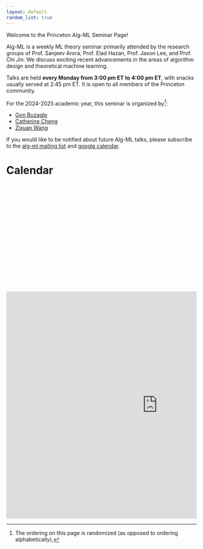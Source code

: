 ```yaml
---
layout: default
random_list: true
---
```


Welcome to the Princeton Alg-ML Seminar Page! 

Alg-ML is a weekly ML theory seminar primarily attended by the research groups of Prof. Sanjeev Arora, Prof. Elad Hazan, Prof. Jason Lee, and Prof. Chi Jin. 
We discuss exciting recent advancements in the areas of algorithm design and theoretical machine learning. 

Talks are held **every Monday from 3:00 pm ET to 4:00 pm ET**, with snacks usually served at 2:45 pm ET. It is open to all members of the Princeton community. 

For the 2024-2025 academic year, this seminar is organized by[^1]:
<ul id="namesList">
    <li><a href="https://www.buzaglo.me" target="_blank">Gon Buzaglo</a></li>
    <li><a href="https://kapikantzari.github.io" target="_blank">Catherine Cheng</a></li>
    <li><a href="https://ece.princeton.edu/people/zixuan-wang-0" target="_blank">Zixuan Wang</a></li>
</ul>


If you would like to be notified about future Alg-ML talks, please subscribe to the [alg-ml mailing list](https://lists.cs.princeton.edu/mailman/listinfo/alg-ml-reading-group) and [google calendar](https://calendar.google.com/calendar/u/1?cid=Y185ZWQxMzVmOGMxN2JjZmNhYjAyOTk3ZGU0YTg0YzRhZDkyMjE1NTcwMGRhZjg1YjgzODJjZmUzNTBhNTk0MTQ3QGdyb3VwLmNhbGVuZGFyLmdvb2dsZS5jb20).


# Calendar
<!--<div class="responsive-iframe-container">
    <iframe src="https://calendar.google.com/calendar/embed?src=c_9ed135f8c17bcfcab02997de4a84c4ad922155700daf85b8382cfe350a594147%40group.calendar.google.com&ctz=America%2FNew_York" allowfullscreen></iframe>
</div>-->

<div style="position: relative; overflow: hidden; width: 100%; padding-top: 56.25%;">
    <iframe src="https://calendar.google.com/calendar/embed?src=c_9ed135f8c17bcfcab02997de4a84c4ad922155700daf85b8382cfe350a594147%40group.calendar.google.com&ctz=America%2FNew_York" style="border: 0" width="800" height="600" frameborder="0" scrolling="no"></iframe>
</div>
<!-- <iframe src="https://calendar.google.com/calendar/embed?src=c_9ed135f8c17bcfcab02997de4a84c4ad922155700daf85b8382cfe350a594147%40group.calendar.google.com&ctz=America%2FNew_York" style="border: 0" width="800" height="600" frameborder="0" scrolling="no"></iframe>
width=device-width -->


[^1]: The ordering on this page is randomized (as opposed to ordering alphabetically).  
